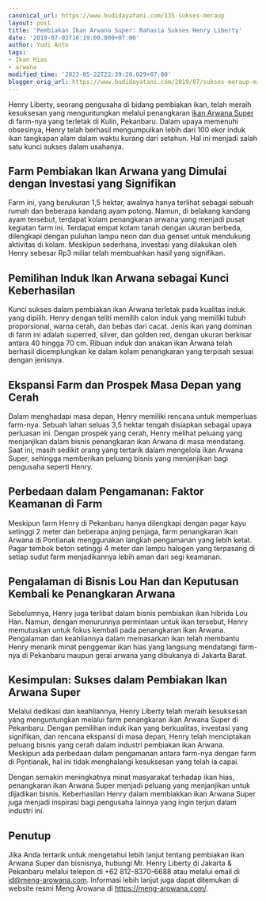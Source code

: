 ```yaml
---
canonical_url: https://www.budidayatani.com/135-sukses-meraup
layout: post
title: 'Pembiakan Ikan Arwana Super: Rahasia Sukses Henry Liberty'
date: '2019-07-03T16:19:00.000+07:00'
author: Yudi Anto
tags:
- Ikan Hias
- arwana
modified_time: '2023-05-22T22:39:20.029+07:00'
blogger_orig_url: https://www.budidayatani.com/2019/07/sukses-meraup-miliaran-rupiah-dari.html
---
```


Henry Liberty, seorang pengusaha di bidang pembiakan ikan, telah meraih kesuksesan yang menguntungkan melalui penangkaran [ikan Arwana Super](https://www.budidayatani.com/search/label/arwana) di farm-nya yang terletak di Kulin, Pekanbaru. Dalam upaya memenuhi obsesinya, Henry telah berhasil mengumpulkan lebih dari 100 ekor induk ikan tangkapan alam dalam waktu kurang dari setahun. Hal ini menjadi salah satu kunci sukses dalam usahanya.

## Farm Pembiakan Ikan Arwana yang Dimulai dengan Investasi yang Signifikan

Farm ini, yang berukuran 1,5 hektar, awalnya hanya terlihat sebagai sebuah rumah dan beberapa kandang ayam potong. Namun, di belakang kandang ayam tersebut, terdapat kolam penangkaran arwana yang menjadi pusat kegiatan farm ini. Terdapat empat kolam tanah dengan ukuran berbeda, dilengkapi dengan puluhan lampu neon dan dua genset untuk mendukung aktivitas di kolam. Meskipun sederhana, investasi yang dilakukan oleh Henry sebesar Rp3 miliar telah membuahkan hasil yang signifikan.

## Pemilihan Induk Ikan Arwana sebagai Kunci Keberhasilan

Kunci sukses dalam pembiakan ikan Arwana terletak pada kualitas induk yang dipilih. Henry dengan teliti memilih calon induk yang memiliki tubuh proporsional, warna cerah, dan bebas dari cacat. Jenis ikan yang dominan di farm ini adalah superred, silver, dan golden red, dengan ukuran berkisar antara 40 hingga 70 cm. Ribuan induk dan anakan ikan Arwana telah berhasil dicemplungkan ke dalam kolam penangkaran yang terpisah sesuai dengan jenisnya.

## Ekspansi Farm dan Prospek Masa Depan yang Cerah

Dalam menghadapi masa depan, Henry memiliki rencana untuk memperluas farm-nya. Sebuah lahan seluas 3,5 hektar tengah disiapkan sebagai upaya perluasan ini. Dengan prospek yang cerah, Henry melihat peluang yang menjanjikan dalam bisnis penangkaran ikan Arwana di masa mendatang. Saat ini, masih sedikit orang yang tertarik dalam mengelola ikan Arwana Super, sehingga memberikan peluang bisnis yang menjanjikan bagi pengusaha seperti Henry.

## Perbedaan dalam Pengamanan: Faktor Keamanan di Farm

Meskipun farm Henry di Pekanbaru hanya dilengkapi dengan pagar kayu setinggi 2 meter dan beberapa anjing penjaga, farm penangkaran ikan Arwana di Pontianak menggunakan langkah pengamanan yang lebih ketat. Pagar tembok beton setinggi 4 meter dan lampu halogen yang terpasang di setiap sudut farm menjadikannya lebih aman dari segi keamanan.

## Pengalaman di Bisnis Lou Han dan Keputusan Kembali ke Penangkaran Arwana

Sebelumnya, Henry juga terlibat dalam bisnis pembiakan ikan hibrida Lou Han. Namun, dengan menurunnya permintaan untuk ikan tersebut, Henry memutuskan untuk fokus kembali pada penangkaran ikan Arwana. Pengalaman dan keahliannya dalam memasarkan ikan telah membantu Henry menarik minat penggemar ikan hias yang langsung mendatangi farm-nya di Pekanbaru maupun gerai arwana yang dibukanya di Jakarta Barat.

## Kesimpulan: Sukses dalam Pembiakan Ikan Arwana Super

Melalui dedikasi dan keahliannya, Henry Liberty telah meraih kesuksesan yang menguntungkan melalui farm penangkaran ikan Arwana Super di Pekanbaru. Dengan pemilihan induk ikan yang berkualitas, investasi yang signifikan, dan rencana ekspansi di masa depan, Henry telah menciptakan peluang bisnis yang cerah dalam industri pembiakan ikan Arwana. Meskipun ada perbedaan dalam pengamanan antara farm-nya dengan farm di Pontianak, hal ini tidak menghalangi kesuksesan yang telah ia capai.

Dengan semakin meningkatnya minat masyarakat terhadap ikan hias, penangkaran ikan Arwana Super menjadi peluang yang menjanjikan untuk dijadikan bisnis. Keberhasilan Henry dalam membiakkan ikan Arwana Super juga menjadi inspirasi bagi pengusaha lainnya yang ingin terjun dalam industri ini.

## Penutup

Jika Anda tertarik untuk mengetahui lebih lanjut tentang pembiakan ikan Arwana Super dan bisnisnya, hubungi Mr. Henry Liberty di Jakarta & Pekanbaru melalui telepon di +62 812-8370-6688 atau melalui email di id@meng-arowana.com. Informasi lebih lanjut juga dapat ditemukan di website resmi Meng Arowana di https://meng-arowana.com/.

